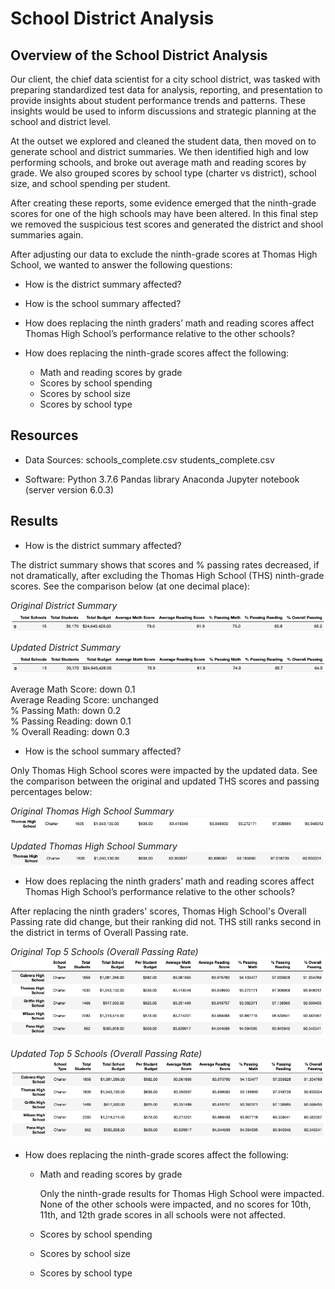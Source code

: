 # School District Analysis

## Overview of the School District Analysis
Our client, the chief data scientist for a city school district, was tasked with preparing standardized test data for analysis, reporting, and presentation to provide insights about student performance trends and patterns. These insights would be used to inform discussions and strategic planning at the school and district level.

At the outset we explored and cleaned the student data, then moved on to generate school and district summaries. We then identified high and low performing schools, and broke out average math and reading scores by grade. We also grouped scores by school type (charter vs district), school size, and school spending per student.

After creating these reports, some evidence emerged that the ninth-grade scores for one of the high schools may have been altered. In this final step we removed the suspicious test scores and generated the district and shool summaries again.

After adjusting our data to exclude the ninth-grade scores at Thomas High School, we wanted to answer the following questions:

* How is the district summary affected?

* How is the school summary affected?

* How does replacing the ninth graders’ math and reading scores affect Thomas High School’s performance relative to the other schools?
  
* How does replacing the ninth-grade scores affect the following:
  * Math and reading scores by grade  
  * Scores by school spending
  * Scores by school size
  * Scores by school type

## Resources
* Data Sources: 
    schools_complete.csv
    students_complete.csv
    
* Software: 
    Python 3.7.6
    Pandas library
    Anaconda Jupyter notebook (server version 6.0.3)

## Results
* How is the district summary affected?

The district summary shows that scores and % passing rates decreased, if not dramatically, after excluding the Thomas High School (THS) ninth-grade scores. See the comparison below (at one decimal place):

*Original District Summary*
![Original District Summary](https://github.com/flowersmichael/School_District_Analysis/blob/main/Resources/Original%20District%20Summary.png)

*Updated District Summary*
![Updated District Summary](https://github.com/flowersmichael/School_District_Analysis/blob/main/Resources/Updated%20District%20Summary.png)

Average Math Score: down 0.1  
Average Reading Score: unchanged  
% Passing Math: down 0.2  
% Passing Reading: down 0.1  
% Overall Reading: down 0.3  


* How is the school summary affected?

Only Thomas High School scores were impacted by the updated data. See the comparison between the original and updated THS scores and passing percentages below:

*Original Thomas High School Summary*
![Original THS Summary](https://github.com/flowersmichael/School_District_Analysis/blob/main/Resources/Original%20THS%20Summary.png)

*Updated Thomas High School Summary*
![Updated THS Summary](https://github.com/flowersmichael/School_District_Analysis/blob/main/Resources/Updated%20THS%20Summary.png)


* How does replacing the ninth graders’ math and reading scores affect Thomas High School’s performance relative to the other schools?

After replacing the ninth graders' scores, Thomas High School's Overall Passing rate did change, but their ranking did not. THS still ranks second in the district in terms of Overall Passing rate.

*Original Top 5 Schools (Overall Passing Rate)*
![Original Top 5](https://github.com/flowersmichael/School_District_Analysis/blob/main/Resources/Original%20Top%205%20Schools.png)


*Updated Top 5 Schools (Overall Passing Rate)*
![Updated Top 5](https://github.com/flowersmichael/School_District_Analysis/blob/main/Resources/Updated%20Top%205%20Schools.png)


* How does replacing the ninth-grade scores affect the following:
  
  * Math and reading scores by grade  
    
    Only the ninth-grade results for Thomas High School were impacted. None of the other schools were impacted, and no scores for 10th, 11th, and 12th grade scores     in all schools were not affected.
    
    
  
  * Scores by school spending
  
    
  
  * Scores by school size
  
  * Scores by school type

